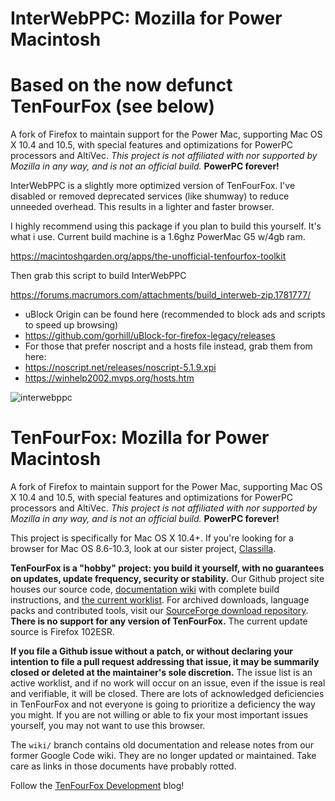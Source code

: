 # InterWebPPC: Mozilla for Power Macintosh 
# Based on the now defunct TenFourFox (see below)

A fork of Firefox to maintain support for the Power Mac, supporting Mac OS X 10.4 and 10.5, with special features and optimizations for PowerPC processors and AltiVec. _This project is not affiliated with nor supported by Mozilla in any way, and is not an official build._ **PowerPC forever!**

InterWebPPC is a slightly more optimized version of TenFourFox. I've disabled or removed deprecated services (like shumway) to reduce unneeded overhead. This results in a lighter and faster browser.

I highly recommend using this package if you plan to build this yourself. It's what i use. 
Current build machine is a 1.6ghz PowerMac G5 w/4gb ram.

https://macintoshgarden.org/apps/the-unofficial-tenfourfox-toolkit

Then grab this script to build InterWebPPC

https://forums.macrumors.com/attachments/build_interweb-zip.1781777/

* uBlock Origin can be found here (recommended to block ads and scripts to speed up browsing)
* https://github.com/gorhill/uBlock-for-firefox-legacy/releases
* For those that prefer noscript and a hosts file instead, grab them from here: 
* https://noscript.net/releases/noscript-5.1.9.xpi
* https://winhelp2002.mvps.org/hosts.htm

![interwebppc](https://forums.macrumors.com/attachments/interwebppc-png.1761842/)



# TenFourFox: Mozilla for Power Macintosh

A fork of Firefox to maintain support for the Power Mac, supporting Mac OS X 10.4 and 10.5, with special features and optimizations for PowerPC processors and AltiVec. _This project is not affiliated with nor supported by Mozilla in any way, and is not an official build._ **PowerPC forever!**

This project is specifically for Mac OS X 10.4+. If you're looking for a browser for Mac OS 8.6-10.3, look at our sister project, [Classilla](http://www.classilla.org/).

**TenFourFox is a "hobby" project: you build it yourself, with no guarantees on updates, update frequency, security or stability.** Our Github project site houses our source code, [documentation wiki](https://github.com/classilla/tenfourfox/wiki) with complete build instructions, and [the current worklist](https://github.com/classilla/tenfourfox/issues). For archived downloads, language packs and contributed tools, visit our [SourceForge download repository](https://sourceforge.net/projects/tenfourfox/files/). **There is no support for any version of TenFourFox.** The current update source is Firefox 102ESR.

**If you file a Github issue without a patch, or without declaring your intention to file a pull request addressing that issue, it may be summarily closed or deleted at the maintainer's sole discretion.** The issue list is an active worklist, and if no work will occur on an issue, even if the issue is real and verifiable, it will be closed. There are lots of acknowledged deficiencies in TenFourFox and not everyone is going to prioritize a deficiency the way you might. If you are not willing or able to fix your most important issues yourself, you may not want to use this browser.

The `wiki/` branch contains old documentation and release notes from our former Google Code wiki. They are no longer updated or maintained. Take care as links in those documents have probably rotted.

Follow the [TenFourFox Development](http://tenfourfox.blogspot.com/) blog!

